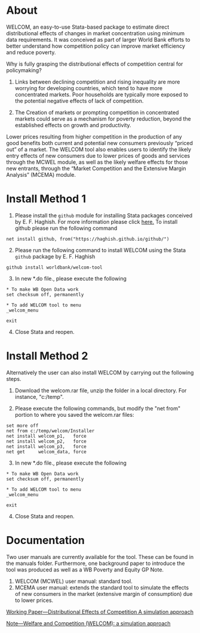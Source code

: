 # About
WELCOM, an easy-to-use Stata-based package to estimate direct distributional effects of changes in market concentration using minimum data requirements. It was conceived as part of larger World Bank efforts to better understand how competition policy can improve market efficiency and reduce poverty. 

Why is fully grasping the distributional effects of competition central for policymaking?

1) Links between declining competition and rising inequality are more worrying for developing countries, which tend to have more concentrated markets.
Poor households are typically more exposed to the potential negative effects of lack of competition.

2) The Creation of markets or prompting competition in concentrated markets could serve as a mechanism for poverty reduction, beyond the established effects on growth and productivity. 

Lower prices resulting from higher competition in the production of any good benefits both current and potential new consumers previously “priced out” of a market.  The WELCOM tool also enables users to identify the likely entry effects of new consumers due to lower prices of goods and services through the MCWEL module, as well as the likely welfare effects for those new entrants, through the “Market Competition and the Extensive Margin Analysis” (MCEMA) module.


# Install Method 1
1) Please install the ```github``` module for installing Stata packages conceived by E. F. Haghish. For more information please click [here.](http://users.jyu.fi/~mivaanro/github/) To install github please run the following command

```
net install github, from("https://haghish.github.io/github/")
```

2) Please run the following command to install WELCOM using the Stata ```github``` package by E. F. Haghish

```
github install worldbank/welcom-tool
```
3) In new *.do file., please execute the following

```
* To make WB Open Data work
set checksum off, permanently

* To add WELCOM tool to menu
_welcom_menu

exit

```

4) Close Stata and reopen. 

# Install Method 2
Alternatively the user can also install WELCOM by carrying out the following steps. 

1) Download the welcom.rar file, unzip the folder in a local directory. For instance, "c:/temp". 

2) Please execute the following commands, but modify the "net from" portion to where you saved the welcom.rar files:

```
set more off
net from c:/temp/welcom/Installer
net install welcom_p1,   force
net install welcom_p2,   force
net install welcom_p3,   force
net get     welcom_data, force
```

3) In new *.do file., please execute the following

```
* To make WB Open Data work
set checksum off, permanently

* To add WELCOM tool to menu
_welcom_menu

exit

```

4) Close Stata and reopen. 

# Documentation
Two user manuals are currently available for the tool. These can be found in the manuals folder. Furthermore, one background paper to introduce the tool was produced as well as a WB Poverty and Equity GP Note.

1) WELCOM (MCWEL) user manual: standard tool.
2) MCEMA user manual: extends the standard tool to simulate the effects of new consumers in the market (extensive margin of consumption) due to lower prices.

[Working Paper—Distributional Effects of Competition A simulation approach](https://openknowledge.worldbank.org/handle/10986/31603) 

[Note—Welfare and Competition (WELCOM): a simulation approach](https://documents1.worldbank.org/curated/en/711951596003624866/pdf/Welfare-and-Competition-WELCOM-A-Simulation-Approach.pdf) 
